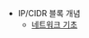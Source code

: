- IP/CIDR 블록 개념
  - [네트워크 기초](https://github.com/i-zro/TIL/blob/main/documents/Network/3.%20(%EA%B0%9C%EC%9A%94)%20%EB%84%A4%ED%8A%B8%EC%9B%8C%ED%82%B9%EC%9D%98%20%EA%B8%B0%EB%B3%B8.pdf)
